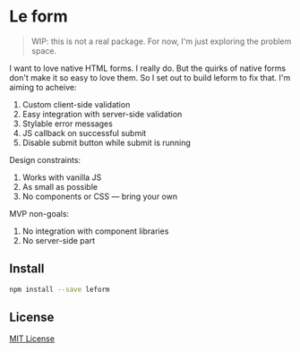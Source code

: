 # Le form

> WIP: this is not a real package. For now, I'm just exploring the problem space.

I want to love native HTML forms. I really do. But the quirks of native forms don't make it so easy to love them. So I set out to build leform to fix that. I'm aiming to acheive:

1. Custom client-side validation
2. Easy integration with server-side validation
3. Stylable error messages
4. JS callback on successful submit
5. Disable submit button while submit is running

Design constraints:

1. Works with vanilla JS
2. As small as possible
3. No components or CSS — bring your own

MVP non-goals:

1. No integration with component libraries
2. No server-side part

## Install

```sh
npm install --save leform
```

## License

[MIT License](./LICENSE)
